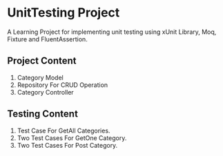 # UnitTesting Project
A Learning Project for implementing unit testing using xUnit Library, Moq, Fixture and FluentAssertion.

## Project Content
1. Category Model
2. Repository For CRUD Operation
3. Category Controller

## Testing Content
1. Test Case For GetAll Categories.
2. Two Test Cases For GetOne Category.
3. Two Test Cases For Post Category.
